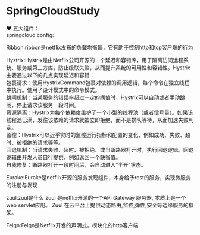 # SpringCloudStudy
❤️
五大组件：<br>
springcloud config:<br>


Ribbon:ribbon是netflix发布的负载均衡器，它有助于控制http和tcp客户端的行为<br>


Hystrix:Hystrix是由Netflix公司开源的一个延迟和容错库，用于隔离访问远程系统、服务或第三方库，防止级联失败，从而提升系统的可用性和容错性。Hystrix主要通过以下的几点实现延迟和容错：
        <br>包裹请求：使用HystrixCommand包裹对依赖的调用逻辑，每个命令在独立线程中执行。使用了设计模式中的命令模式。
        <br>跳闸机制：当某服务的错误率超过一定的阈值时，Hystrix可以自动或者手动跳闸，停止请求该服务一段时间。
        <br>资源隔离：Hystrix为每个依赖度维护了一个小型的线程池（或者信号量）。如果该线程池已满，发往该依赖的请求就被立即拒绝，而不是排队等待，从而加速失败判定。
        <br>监控：Hystrix可以近乎实时的监控运行指标和配置的变化，例如成功、失败、超时、被拒绝的请求等等。
        <br>回退机制：当请求失败、超时、被拒绝、或当断路器打开时，执行回退逻辑。回退逻辑由开发人员自行提供，例如返回一个缺省值。
        <br>自我修复：断路器打开一段时间后，会自动进入“半开”状态。<br>


Eurake:Eurake是netflix开源的服务发现组件，本身给予rest的服务，实现微服务的注册与发现<br>


zuul:zuul是什么 zuul 是netflix开源的一个API Gateway 服务器, 本质上是一个web servlet应用。 Zuul 在云平台上提供动态路由,监控,弹性,安全等边缘服务的框架。<br>


Feign:Feign是Netflix开发的声明式，模块化的http客户端
